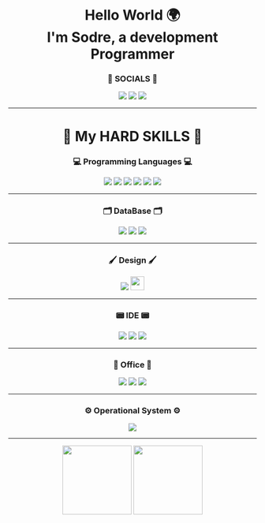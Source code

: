 <h1 align="center">Hello World 🌍<br>I'm Sodre, a development Programmer</h1>

<div align="center">
    <h3> 📩 SOCIALS 📩 </h3>
    <img src="https://img.shields.io/badge/Gmail-D14836?style=for-the-badge&logo=gmail&logoColor=white">
    <img src="https://img.shields.io/badge/LinkedIn-0077B5?style=for-the-badge&logo=linkedin&logoColor=white">
    <img src="https://img.shields.io/badge/Instagram-E4405F?style=for-the-badge&logo=instagram&logoColor=white">
    <hr>
    <h1> 📌 My HARD SKILLS 📌</h1>
    <h3> 💻 Programming Languages 💻</h3>
    <img src="https://img.shields.io/badge/Python-14354C?style=for-the-badge&logo=python&logoColor=white">
    <img src="https://img.shields.io/badge/HTML5-E34F26?style=for-the-badge&logo=html5&logoColor=white">
    <img src="https://img.shields.io/badge/CSS3-1572B6?style=for-the-badge&logo=css3&logoColor=white">
    <img src="https://img.shields.io/badge/JavaScript-323330?style=for-the-badge&logo=javascript&logoColor=F7DF1E">
    <img src="https://img.shields.io/badge/C-00599C?style=for-the-badge&logo=c&logoColor=white">
    <img src="https://img.shields.io/badge/Java-ED8B00?style=for-the-badge&logo=openjdk&logoColor=white">
    <hr>
    <h3> 🗂️ DataBase 🗂️ </h3>
    <img src="https://img.shields.io/badge/MySQL-005C84?style=for-the-badge&logo=mysql&logoColor=white">
    <img src="https://img.shields.io/badge/PostgreSQL-316192?style=for-the-badge&logo=postgresql&logoColor=white">
    <img src="https://img.shields.io/badge/DBeaver-382923.svg?style=for-the-badge&logo=DBeaver&logoColor=white">
    <hr>
    <h3> 🖌️ Design 🖌️ </h3>
    <img src="https://img.shields.io/badge/Canva-%2300C4CC.svg?&style=for-the-badge&logo=Canva&logoColor=white">
    <img src="https://www.pngitem.com/pimgs/m/593-5932443_procreate-logo-hd-png-download.png" height=28>
    <hr>
    <h3> 📟 IDE 📟 </h3>
    <img src="https://img.shields.io/badge/Visual%20Studio%20Code-007ACC.svg?style=for-the-badge&logo=Visual-Studio-Code&logoColor=white">
    <img src="https://img.shields.io/badge/Eclipse-2C2255?style=for-the-badge&logo=eclipse&logoColor=white">
    <img src="https://img.shields.io/badge/Apache%20NetBeans%20IDE-1B6AC6.svg?style=for-the-badge&logo=Apache-NetBeans-IDE&logoColor=white">
    <hr>
    <h3> 📝 Office 📝 </h3>
    <img src="https://img.shields.io/badge/Microsoft%20Excel-217346.svg?style=for-the-badge&logo=Microsoft-Excel&logoColor=white">
    <img src="https://img.shields.io/badge/Microsoft%20PowerPoint-B7472A.svg?style=for-the-badge&logo=Microsoft-PowerPoint&logoColor=white">
    <img src="https://img.shields.io/badge/Microsoft%20Word-2B579A.svg?style=for-the-badge&logo=Microsoft-Word&logoColor=white">
    <hr>
    <h3> ⚙️ Operational System ⚙️ </h3>
    <img src="https://img.shields.io/badge/Windows-0078D6?style=for-the-badge&logo=windows&logoColor=white">
    <hr>
    <img height=140 src="https://github-readme-stats.vercel.app/api?username=lfsodre&show_icons=true&theme=dark">
    <img height=140 src="https://github-readme-stats.vercel.app/api/top-langs/?username=lfsodre&layout=compact&theme=dark">
    
</div>
